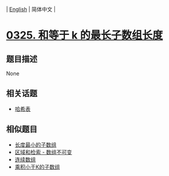 
| [English](README_EN.md) | 简体中文 |
# [0325. 和等于 k 的最长子数组长度](https://leetcode-cn.com/problems/maximum-size-subarray-sum-equals-k/)
## 题目描述
None
## 相关话题
- [哈希表](https://leetcode-cn.com/tag/hash-table)
## 相似题目
- [长度最小的子数组](../minimum-size-subarray-sum/README.md)
- [区域和检索 - 数组不可变](../range-sum-query-immutable/README.md)
- [连续数组](../contiguous-array/README.md)
- [乘积小于K的子数组](../subarray-product-less-than-k/README.md)
